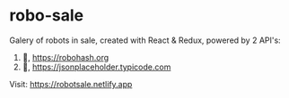 # robo-sale 
Galery of robots in sale, created with React & Redux, powered by 2 API's:
1. :robot:,  https://robohash.org
2. :bookmark_tabs:, https://jsonplaceholder.typicode.com

Visit: https://robotsale.netlify.app
